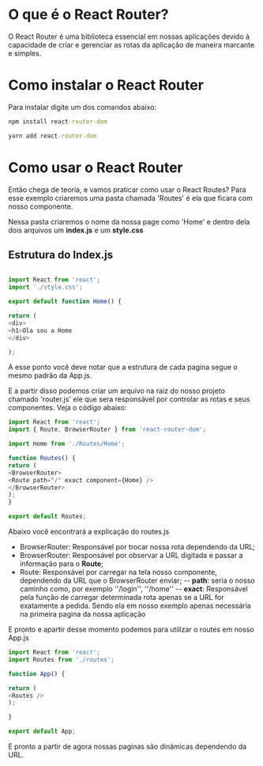 # O que é o React Router?

O React Router é uma biblioteca essencial em nossas aplicações devido à capacidade de criar e gerenciar as rotas da aplicação de maneira marcante e simples.

# Como instalar o React Router

Para instalar digite um dos comandos abaixo:

```cmd
npm install react-router-dom

yarn add react-router-dom
```

# Como usar o React Router

Então chega de teoria, e vamos praticar como usar o React Routes? Para esse exemplo criaremos uma pasta chamada 'Routes' é ela que ficara com nosso componente.

Nessa pasta criaremos o nome da nossa page como 'Home' e dentro dela dois arquivos um **index.js** e um **style.css**

## Estrutura do Index.js

```js

import React from 'react';
import './style.css';

export default function Home() {

return (
<div>
<h1>Ola sou a Home
</div>

);
```
A esse ponto você deve notar que a estrutura de cada pagina segue o mesmo padrão da App.js.

E a partir disso podemos criar um arquivo na raiz do nosso projeto chamado 'router.js' ele que sera responsável por controlar as rotas e seus componentes. Veja o código abaixo:

```js
import React from 'react';
import { Route, BrowserRouter } from 'react-router-dom';

import Home from './Routes/Home';

function Routes() {
return (
<BrowserRouter>
<Route path="/" exact component={Home} />
</BrowserRouter>
);
}

export default Routes;
```
Abaixo você encontrará a explicação do routes.js
- BrowserRouter: Responsável por trocar nossa rota dependendo da URL;
- BrowserRouter: Responsável por observar a URL digitada e passar a informação para o **Route**;
- Route: Responsável por carregar na tela nosso componente, dependendo da URL que o BrowserRouter enviar;
-- **path**: seria o nosso caminho como, por exemplo ''/login'', ''/home''
-- **exact**: Responsável pela função de carregar determinada rota apenas se a URL for exatamente a pedida. Sendo ela em nosso exemplo apenas necessária na primeira pagina da nossa aplicação

E pronto e apartir desse momento podemos para utilizar o routes em nosso App.js

```js
import React from 'react';
import Routes from './routes';

function App() {

return (
<Routes />
);

}

export default App;
```

E pronto a partir de agora nossas paginas são dinâmicas dependendo da URL.